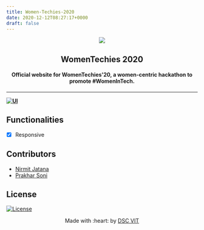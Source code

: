 ```yaml
---
title: Women-Techies-2020
date: 2020-12-12T08:27:17+0000
draft: false
---
```

<p align="center">
<a href="https://dscvit.com">
	<img src="https://user-images.githubusercontent.com/30529572/72455010-fb38d400-37e7-11ea-9c1e-8cdeb5f5906e.png" />
</a>
	<h2 align="center"> WomenTechies 2020 </h2>
	<h4 align="center"> Official website for WomenTechies'20, a women-centric hackathon to promote #WomenInTech. <h4>
</p>

---
[![UI ](https://img.shields.io/badge/User%20Interface-Link%20to%20UI-orange?style=flat-square&logo=appveyor)](https://womentechies.dscvit.com)


## Functionalities
- [x]  Responsive

## Contributors
- [Nirmit Jatana](https://github.com/Nirmitjatana)
- [Prakhar Soni](https://github.com/prakhar0912)
  
## License
[![License](http://img.shields.io/:license-mit-blue.svg?style=flat-square)](http://badges.mit-license.org)

<p align="center">
	Made with :heart: by <a href="https://dscvit.com">DSC VIT</a>
</p>

